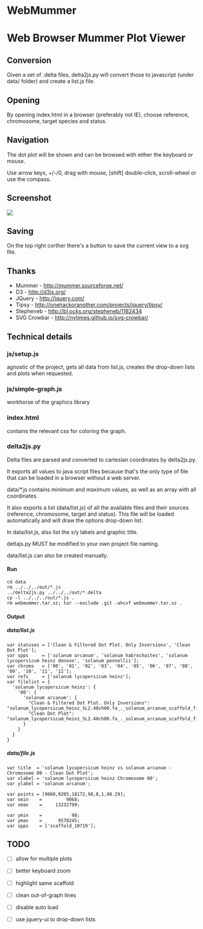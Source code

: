WebMummer
=========
Web Browser Mummer Plot Viewer
==============================

Conversion
------------
Given a set of .delta files, delta2js.py will convert those to javascript (under data/ folder) and create a list.js file.

Opening
-------
By opening index.html in a browser (preferably not IE), choose reference, chromosome, target species and status.

Navigation
-----------
The dot plot will be shown and can be browsed with either the keyboard or mouse. 

Use arrow keys, +/-/0, drag with mouse, [shift] double-click, scroll-wheel or use the compass.

Screenshot
-------------
<img src="https://raw.github.com/sauloal/webmummer/master/Screenshot.png"/>

Saving
-------
On the top right corther there's a button to save the current view to a svg file.

Thanks
-------
* Mummer      - http://mummer.sourceforge.net/
* D3          - http://d3js.org/
* JQuery      - http://jquery.com/
* Tipsy       - http://onehackoranother.com/projects/jquery/tipsy/
* Stepheneb   - http://bl.ocks.org/stepheneb/1182434
* SVG Crowbar - http://nytimes.github.io/svg-crowbar/

Technical details
-------------------
### js/setup.js
agnostic of the project, gets all data from list.js, creates the drop-down lists and plots when requested.

### js/simple-graph.js
workhorse of the graphics library

### index.html
contains the relevant css for coloring the graph.

### delta2js.py
Delta files are parsed and converted to cartesian coordinates by delta2js.py.

It exports all values to java script files because that's the only type of file that can be loaded in a browser without a web server. 

data/*.js contains minimum and maximum values, as well as an array with all coordinates.

It also exports a list (data/list.js) of all the available files and their sources (reference, chromosome, target and status). This file will be loaded automatically and will draw the options drop-down list.

In data/list.js, also list the x/y labels and graphic title.

deltajs.py MUST be modified to your own project file naming.

data/list.js can also be created manually.

#### Run
```
cd data
rm ../../../out/*.js
../delta2js.py ../../../out/*.delta
cp -l ../../../out/*.js .
rm webmummer.tar.xz; tar --exclude .git -ahcvf webmummer.tar.xz .
```

#### Output
##### data/list.js
```
var statuses = ['Clean & Filtered Dot Plot. Only Inversions', 'Clean Dot Plot'];
var spps     = ['solanum arcanum', 'solanum habrochaites', 'solanum lycopersicum heinz denovo', 'solanum pennellii'];
var chroms   = ['00', '01', '02', '03', '04', '05', '06', '07', '08', '09', '10', '11', '12'];
var refs     = ['solanum lycopersicum heinz'];
var filelist = {
  'solanum lycopersicum heinz': {
    '00': {
      'solanum arcanum': {
        "Clean & Filtered Dot Plot. Only Inversions": "solanum_lycopersicum_heinz_SL2.40ch00.fa_._solanum_arcanum_scaffold_final.assembly.fasta.delta.q.delta.filter.invertions.delta.js",
        "Clean Dot Plot": "solanum_lycopersicum_heinz_SL2.40ch00.fa_._solanum_arcanum_scaffold_final.assembly.fasta.delta.q.delta.js",
      }
    }
  }
}
```

##### data/file.js
```
var title  = 'solanum lycopersicum heinz vs solanum arcanum - Chromosome 00 - Clean Dot Plot';
var xlabel = 'solanum lycopersicum heinz Chromosome 00';
var ylabel = 'solanum arcanum';

var points = [9068,9205,18172,98,0,1,98.29];
var xmin    =         9068;
var xmax    =     13232799;

var ymin    =           98;
var ymax    =      9570245;
var spps    = ['scaffold_10719'];
```

TODO
--------
- [ ] allow for multiple plots
- [ ] better keyboard zoom
- [ ] highlight same scaffold
- [ ] clean out-of-graph lines
- [ ] disable auto load
- [ ] use jquery-ui to drop-down lists

